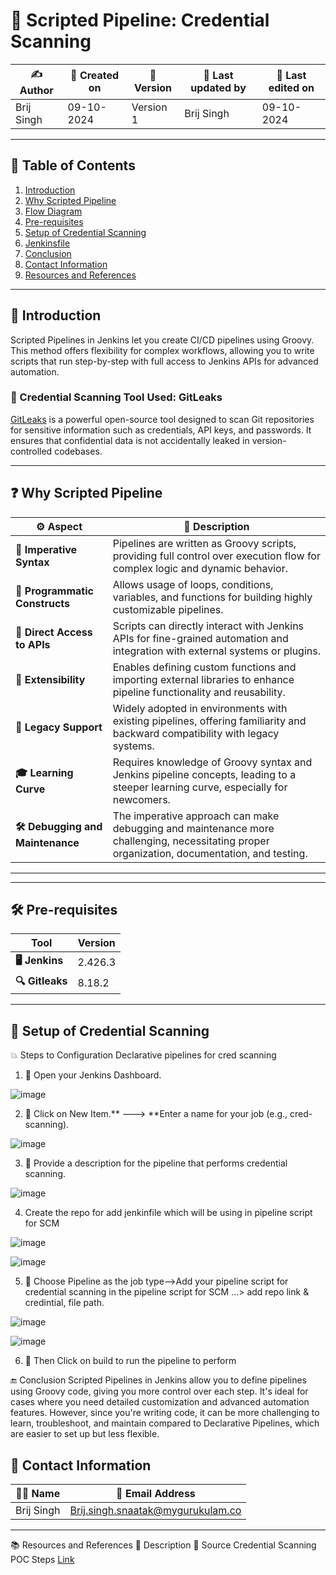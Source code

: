 


# 🐞 Scripted Pipeline: Credential Scanning

| ✍️ **Author**      | 📅 **Created on**  | 📌 **Version**    | 📝 **Last updated by** | 📅 **Last edited on** |
|-------------------|--------------------|-------------------|-----------------------|-----------------------|
| Brij Singh      | 09-10-2024          | Version 1         | Brij Singh            | 09-10-2024            |
---

## 📑 Table of Contents
1. [Introduction](#introduction)
2. [Why Scripted Pipeline](#why-scripted-pipeline)
3. [Flow Diagram](#flow-diagram)
4. [Pre-requisites](#pre-requisites)
5. [Setup of Credential Scanning](#setup-of-credential-scanning)
6. [Jenkinsfile](#jenkinsfile)
7. [Conclusion](#conclusion)
8. [Contact Information](#contact-information)
9. [Resources and References](#resources-and-references)

---

## 📖 Introduction
Scripted Pipelines in Jenkins let you create CI/CD pipelines using Groovy. This method offers flexibility for complex workflows, allowing you to write scripts that run step-by-step with full access to Jenkins APIs for advanced automation.

### 🔐 Credential Scanning Tool Used: GitLeaks
[GitLeaks](https://github.com/gitleaks/gitleaks) is a powerful open-source tool designed to scan Git repositories for sensitive information such as credentials, API keys, and passwords. It ensures that confidential data is not accidentally leaked in version-controlled codebases.

---

## ❓ Why Scripted Pipeline

| ⚙️ **Aspect**                  | 📝 **Description**                                                                                                                                                  |
|-------------------------------|--------------------------------------------------------------------------------------------------------------------------------------------------------------------|
| **📜 Imperative Syntax**        | Pipelines are written as Groovy scripts, providing full control over execution flow for complex logic and dynamic behavior.                                        |
| **🔄 Programmatic Constructs**  | Allows usage of loops, conditions, variables, and functions for building highly customizable pipelines.                                                            |
| **🔧 Direct Access to APIs**    | Scripts can directly interact with Jenkins APIs for fine-grained automation and integration with external systems or plugins.                                      |
| **🔗 Extensibility**            | Enables defining custom functions and importing external libraries to enhance pipeline functionality and reusability.                                             |
| **🧰 Legacy Support**           | Widely adopted in environments with existing pipelines, offering familiarity and backward compatibility with legacy systems.                                      |
| **🎓 Learning Curve**           | Requires knowledge of Groovy syntax and Jenkins pipeline concepts, leading to a steeper learning curve, especially for newcomers.                                  |
| **🛠 Debugging and Maintenance**| The imperative approach can make debugging and maintenance more challenging, necessitating proper organization, documentation, and testing.                       |

---


---

## 🛠 Pre-requisites

| **Tool**   | **Version**  |
|------------|--------------|
| **🖥️ Jenkins**  | 2.426.3    |
| **🔍 Gitleaks** | 8.18.2     |

---

## 🔧 Setup of Credential Scanning

💥 Steps to Configuration Declarative pipelines for cred scanning

1. 🚀 Open your Jenkins Dashboard.

![image](https://github.com/user-attachments/assets/07f44dd1-f056-428a-87da-eaf75218abe9)

2. 🚀 Click on New Item.** ---> **Enter a name for your job (e.g., cred-scanning).

![image](https://github.com/user-attachments/assets/23917a60-7ee6-47a1-ac3f-3088fa61e3aa)

3. 🚀 Provide a description for the pipeline that performs credential scanning.

![image](https://github.com/user-attachments/assets/35046bd5-5d40-4daf-9df9-70e287bfb3d0)

4. Create the repo for add jenkinfile which will be using in pipeline script for SCM

![image](https://github.com/user-attachments/assets/02401704-3722-48c5-8f02-c6388cf6aa36)

![image](https://github.com/user-attachments/assets/40ec69e4-81fc-4069-b5d9-747a1c704b29)

5. 🚀 Choose Pipeline as the job type-->Add your pipeline script for credential scanning in the pipeline script for SCM ...> add repo link & credintial, file path.

![image](https://github.com/user-attachments/assets/d3ed2a70-6782-4399-a006-f65170057721)
 
![image](https://github.com/user-attachments/assets/d5ceb3aa-ad9a-4632-832d-a6f31cdff771)

6. 🚀 Then Click on build to run the pipeline to perform
 





🔚 Conclusion
Scripted Pipelines in Jenkins allow you to define pipelines using Groovy code, giving you more control over each step. It's ideal for cases where you need detailed customization and advanced automation features. However, since you're writing code, it can be more challenging to learn, troubleshoot, and maintain compared to Declarative Pipelines, which are easier to set up but less flexible.

## 📧 Contact Information

| 👨‍💻 **Name**   | 📧 **Email Address**                                  |
|-----------------|-------------------------------------------------------|
| Brij Singh       | [Brij.singh.snaatak@mygurukulam.co](mailto:brij.singh.snaatak@mygurukulam.co) |

---

📚 Resources and References
📄 Description	🔗 Source
Credential Scanning POC Steps	[Link](https://medium.com/@srianis/credential-scanning-tool-detect-secrets-installation-and-usage-4afeb2be50c4)

